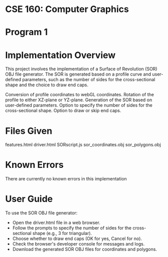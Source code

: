 # CSE 160: Computer Graphics 
# Program 1 

# Implementation Overview
This project involves the implementation of a Surface of Revolution (SOR) OBJ file generator. The SOR is generated based on a profile curve and user-defined parameters, such as the number of sides for the cross-sectional shape and the choice to draw end caps.


Conversion of profile coordinates to webGL coordinates.
Rotation of the profile to either XZ-plane or YZ-plane.
Generation of the SOR based on user-defined parameters.
Option to specify the number of sides for the cross-sectional shape.
Option to draw or skip end caps.


# Files Given
features.html
driver.html
SORscript.js
sor_coordinates.obj
sor_polygons.obj

# Known Errors 
There are currently no known errors in this implementation

# User Guide 
To use the SOR OBJ file generator:
- Open the driver.html file in a web browser.
- Follow the prompts to specify the number of sides for the cross-sectional shape (e.g., 3 for triangular).
- Choose whether to draw end caps (OK for yes, Cancel for no).
- Check the browser's developer console for messages and logs.
- Download the generated SOR OBJ files for coordinates and polygons.
